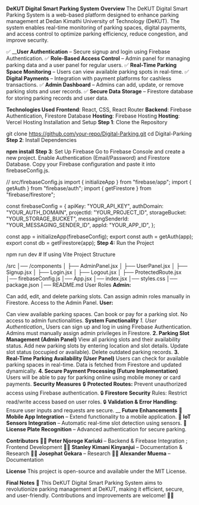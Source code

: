 __DeKUT Digital Smart Parking System__
__Overview__
The DeKUT Digital Smart Parking System is a web-based platform designed to enhance parking management at Dedan Kimathi University of Technology (DeKUT). The system enables real-time monitoring of parking spaces, digital payments, and access control to optimize parking efficiency, reduce congestion, and improve security.


✅ ____User Authentication__ – Secure signup and login using Firebase Authentication.
✅ __Role-Based Access Control__ – Admin panel for managing parking data and a user panel for regular users.
✅ __Real-Time Parking Space Monitoring__ – Users can view available parking spots in real-time.
✅ __Digital Payments__ – Integration with payment platforms for cashless transactions.
✅ __Admin Dashboard__ – Admins can add, update, or remove parking slots and user records.
✅ __Secure Data Storage__ – Firestore database for storing parking records and user data.

__Technologies Used__
__Frontend__: React, CSS, React Router
__Backend__: Firebase Authentication, Firestore Database
__Hosting__: Firebase Hosting
__Hosting__: Vercel Hosting
Installation and Setup
__Step 1__: Clone the Repository

git clone https://github.com/your-repo/Digital-Parking.git
cd Digital-Parking
__Step 2__: Install Dependencies

__npm install__
__Step 3__: Set Up Firebase
Go to Firebase Console and create a new project.
Enable Authentication (Email/Password) and Firestore Database.
Copy your Firebase configuration and paste it into firebaseConfig.js.

// src/firebaseConfig.js
import { initializeApp } from "firebase/app";
import { getAuth } from "firebase/auth";
import { getFirestore } from "firebase/firestore";

const firebaseConfig = {
  apiKey: "YOUR_API_KEY",
  authDomain: "YOUR_AUTH_DOMAIN",
  projectId: "YOUR_PROJECT_ID",
  storageBucket: "YOUR_STORAGE_BUCKET",
  messagingSenderId: "YOUR_MESSAGING_SENDER_ID",
  appId: "YOUR_APP_ID",
};

const app = initializeApp(firebaseConfig);
export const auth = getAuth(app);
export const db = getFirestore(app);
__Step 4:__ Run the Project

npm run dev  # If using Vite
Project Structure

/src
│── /components
│   ├── AdminPanel.jsx
│   ├── UserPanel.jsx
│   ├── Signup.jsx
│   ├── Login.jsx
│   ├── Logout.jsx
│   ├── ProtectedRoute.jsx
│── firebaseConfig.js
│── App.jsx
│── index.jsx
│── styles.css
│── package.json
│── README.md
User Roles
__Admin:__

Can add, edit, and delete parking slots.
Can assign admin roles manually in Firestore.
Access to the Admin Panel.
__User:__

Can view available parking spaces.
Can book or pay for a parking slot.
No access to admin functionalities.
__System Functionality__
_1. User Authentication__
Users can sign up and log in using Firebase Authentication.
Admins must manually assign admin privileges in Firestore.
__2. Parking Slot Management (Admin Panel)__
View all parking slots and their availability status.
Add new parking slots by entering location and slot details.
Update slot status (occupied or available).
Delete outdated parking records.
__3. Real-Time Parking Availability (User Panel)__
Users can check for available parking spaces in real-time.
Data is fetched from Firestore and updated dynamically.
__4. Secure Payment Processing (Future Implementation)__
Users will be able to pay for parking online using mobile money or card payments.
__Security Measures__
🔒 __Protected Routes:__ Prevent unauthorized access using Firebase authentication.
🔒 __Firestore Security__ Rules: Restrict read/write access based on user roles.
🔒 __Validation & Error Handling:__ Ensure user inputs and requests are secure.
__
__Future Enhancements__
🚀 __Mobile App Integration__ – Extend functionality to a mobile application.
🚀 __IoT Sensors Integration__ – Automatic real-time slot detection using sensors.
🚀 __License Plate Recognition__ – Advanced authentication for secure parking.

__Contributors__
👨‍💻 __Peter Njoroge Kariuki__ – Backend & Firebase Integration ; Frontend Development
👨‍💻 __Stanley Kimani Kinyanjui__ – Documentation & Research
👨‍💻 __Josephat Gekara__ – Research
👨‍💻 __Alexander Muema__ – Documentation

__License__
This project is open-source and available under the MIT License.

__Final Notes__
🎯 This DeKUT Digital Smart Parking System aims to revolutionize parking management at DeKUT, making it efficient, secure, and user-friendly. Contributions and improvements are welcome! 🚀🔥